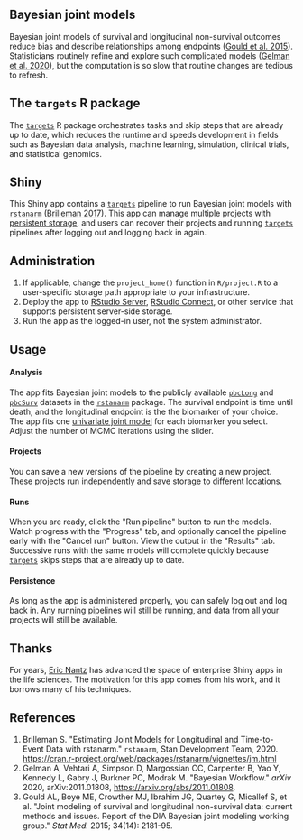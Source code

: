 ## Bayesian joint models

Bayesian joint models of survival and longitudinal non-survival outcomes reduce bias and describe relationships among endpoints ([Gould et al. 2015](https://pubmed.ncbi.nlm.nih.gov/24634327/)). Statisticians routinely refine and explore such complicated models ([Gelman et al. 2020](https://arxiv.org/abs/2011.01808)), but the computation is so slow that routine changes are tedious to refresh.

## The `targets` R package

The [`targets`](https://docs.ropensci.org/targets/) R package orchestrates tasks and skip steps that are already up to date, which reduces the runtime and speeds development in fields such as Bayesian data analysis, machine learning, simulation, clinical trials, and statistical genomics.

## Shiny

This Shiny app contains a [`targets`](https://docs.ropensci.org/targets/) pipeline to run Bayesian joint models with [`rstanarm`](https://mc-stan.org/rstanarm/) ([Brilleman 2017](https://cran.r-project.org/web/packages/rstanarm/vignettes/jm.html)). This app can manage multiple projects with [persistent storage](https://blog.r-hub.io/2020/03/12/user-preferences/), and users can recover their projects and running [`targets`](https://docs.ropensci.org/targets/) pipelines after logging out and logging back in again.

## Administration

1. If applicable, change the `project_home()` function in `R/project.R` to a user-specific storage path appropriate to your infrastructure.
2. Deploy the app to [RStudio Server](https://rstudio.com/products/rstudio-server-pro/), [RStudio Connect](https://rstudio.com/products/connect/), or other service that supports persistent server-side storage.
3. Run the app as the logged-in user, not the system administrator.

## Usage

#### Analysis

The app fits Bayesian joint models to the publicly available [`pbcLong`](https://mc-stan.org/rstanarm/reference/rstanarm-datasets.html) and [`pbcSurv`](https://mc-stan.org/rstanarm/reference/rstanarm-datasets.html) datasets in the [`rstanarm`](https://mc-stan.org/rstanarm/) package. The survival endpoint is time until death, and the longitudinal endpoint is the the biomarker of your choice. The app fits one [univariate joint model](https://mc-stan.org/rstanarm/articles/jm.html#univariate-joint-model-current-value-association-structure) for each biomarker you select. Adjust the number of MCMC iterations using the slider.

#### Projects

You can save a new versions of the pipeline by creating a new project. These projects run independently and save storage to different locations.

#### Runs

When you are ready, click the "Run pipeline" button to run the models. Watch progress with the "Progress" tab, and optionally cancel the pipeline early with the "Cancel run" button. View the output in the "Results" tab. Successive runs with the same models will complete quickly because [`targets`](https://docs.ropensci.org/targets/) skips steps that are already up to date.

#### Persistence

As long as the app is administered properly, you can safely log out and log back in. Any running pipelines will still be running, and data from all your projects will still be available.

## Thanks

For years, [Eric Nantz](https://shinydevseries.com/authors/admin/) has advanced the space of enterprise Shiny apps in the life sciences. The motivation for this app comes from his work, and it borrows many of his techniques.

## References

1. Brilleman S. "Estimating Joint Models for Longitudinal and Time-to-Event Data with rstanarm." `rstanarm`, Stan Development Team, 2020. <https://cran.r-project.org/web/packages/rstanarm/vignettes/jm.html>
2. Gelman A, Vehtari A, Simpson D, Margossian CC, Carpenter B, Yao Y, Kennedy L, Gabry J, Burkner PC, Modrak M. "Bayesian Workflow."  	*arXiv* 2020, arXiv:2011.01808, <https://arxiv.org/abs/2011.01808>.
3. Gould AL, Boye ME, Crowther MJ, Ibrahim JG, Quartey G, Micallef S, et al. "Joint modeling of survival and longitudinal non-survival data: current methods and issues. Report of the DIA Bayesian joint modeling working group." *Stat Med.* 2015; 34(14): 2181-95.

